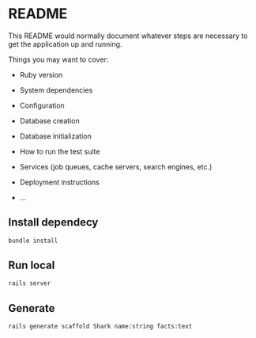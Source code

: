 # README

This README would normally document whatever steps are necessary to get the
application up and running.

Things you may want to cover:

* Ruby version

* System dependencies

* Configuration

* Database creation

* Database initialization

* How to run the test suite

* Services (job queues, cache servers, search engines, etc.)

* Deployment instructions

* ...


## Install dependecy 

```bash
bundle install
```

## Run local  

```bash
rails server
```

## Generate  

```bash
rails generate scaffold Shark name:string facts:text
```